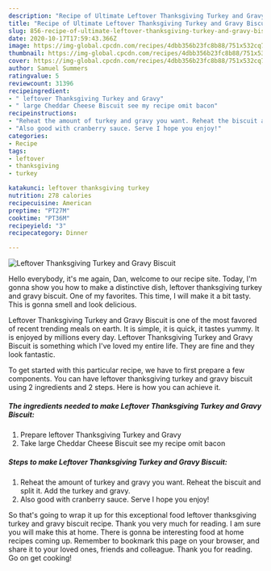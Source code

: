 ```yaml
---
description: "Recipe of Ultimate Leftover Thanksgiving Turkey and Gravy Biscuit"
title: "Recipe of Ultimate Leftover Thanksgiving Turkey and Gravy Biscuit"
slug: 856-recipe-of-ultimate-leftover-thanksgiving-turkey-and-gravy-biscuit
date: 2020-10-17T17:59:43.366Z
image: https://img-global.cpcdn.com/recipes/4dbb356b23fc8b88/751x532cq70/leftover-thanksgiving-turkey-and-gravy-biscuit-recipe-main-photo.jpg
thumbnail: https://img-global.cpcdn.com/recipes/4dbb356b23fc8b88/751x532cq70/leftover-thanksgiving-turkey-and-gravy-biscuit-recipe-main-photo.jpg
cover: https://img-global.cpcdn.com/recipes/4dbb356b23fc8b88/751x532cq70/leftover-thanksgiving-turkey-and-gravy-biscuit-recipe-main-photo.jpg
author: Samuel Summers
ratingvalue: 5
reviewcount: 31396
recipeingredient:
- " leftover Thanksgiving Turkey and Gravy"
- " large Cheddar Cheese Biscuit see my recipe omit bacon"
recipeinstructions:
- "Reheat the amount of turkey and gravy you want. Reheat the biscuit and split it. Add the turkey and gravy."
- "Also good with cranberry sauce. Serve I hope you enjoy!"
categories:
- Recipe
tags:
- leftover
- thanksgiving
- turkey

katakunci: leftover thanksgiving turkey 
nutrition: 278 calories
recipecuisine: American
preptime: "PT27M"
cooktime: "PT36M"
recipeyield: "3"
recipecategory: Dinner

---
```



![Leftover Thanksgiving Turkey and Gravy Biscuit](https://img-global.cpcdn.com/recipes/4dbb356b23fc8b88/751x532cq70/leftover-thanksgiving-turkey-and-gravy-biscuit-recipe-main-photo.jpg)

Hello everybody, it's me again, Dan, welcome to our recipe site. Today, I'm gonna show you how to make a distinctive dish, leftover thanksgiving turkey and gravy biscuit. One of my favorites. This time, I will make it a bit tasty. This is gonna smell and look delicious.



Leftover Thanksgiving Turkey and Gravy Biscuit is one of the most favored of recent trending meals on earth. It is simple, it is quick, it tastes yummy. It is enjoyed by millions every day. Leftover Thanksgiving Turkey and Gravy Biscuit is something which I've loved my entire life. They are fine and they look fantastic.


To get started with this particular recipe, we have to first prepare a few components. You can have leftover thanksgiving turkey and gravy biscuit using 2 ingredients and 2 steps. Here is how you can achieve it.

<!--inarticleads1-->

##### The ingredients needed to make Leftover Thanksgiving Turkey and Gravy Biscuit:

1. Prepare  leftover Thanksgiving Turkey and Gravy
1. Take  large Cheddar Cheese Biscuit see my recipe omit bacon




<!--inarticleads2-->

##### Steps to make Leftover Thanksgiving Turkey and Gravy Biscuit:

1. Reheat the amount of turkey and gravy you want. Reheat the biscuit and split it. Add the turkey and gravy.
1. Also good with cranberry sauce. Serve I hope you enjoy!




So that's going to wrap it up for this exceptional food leftover thanksgiving turkey and gravy biscuit recipe. Thank you very much for reading. I am sure you will make this at home. There is gonna be interesting food at home recipes coming up. Remember to bookmark this page on your browser, and share it to your loved ones, friends and colleague. Thank you for reading. Go on get cooking!
